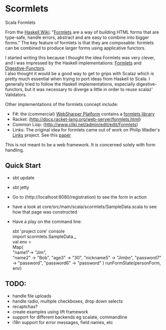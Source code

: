 # Scormlets
Scala Formlets

From the [Haskell Wiki](http://www.haskell.org/haskellwiki/Formlets): 
"[Formlets](http://groups.inf.ed.ac.uk/links/formlets/) are a way of building HTML 
forms that are type-safe, handle errors, abstract and are easy to combine into 
bigger forms." The key feature of formlets is that they are composable: formlets
can be combined to produce larger forms using applicative functors.

I started writing this because I thought the idea Formlets was very clever, and I 
was impressed by the Haskell implementations: [Formlets](http://hackage.haskell.org/package/formlets) and 
[Digestive-Functors](http://hackage.haskell.org/package/digestive-functors).  
I also thought it would be a
good way to get to grips with Scalaz which is pretty much essential when trying 
to port ideas from Haskell to Scala.  I generally tried to follow the Haskell implementations, 
especially digestive-functors, but it was necessary to diverge a little in order to 
reuse scalaz' Validators.

Other implementations of the formlets concept include:

 * F#: the (commercial) [WebSharper Platform](http://www.intellifactory.com/products/wsp/Home.aspx)
   contains a [formlets library](http://www.intellifactory.com/docs/formlets/index.html)
 * Racket: (http://docs.racket-lang.org/web-server/formlets.html)
 * Common Lisp: (http://www.cliki.net/admin/edit/edit/Formlets)
 * Links: The original idea for formlets came out of work on Philip Wadler's 
   [Links](http://groups.inf.ed.ac.uk/links/) project.  See this [paper](http://groups.inf.ed.ac.uk/links/formlets/)

This is not meant to be a web framework.  It is concerned solely with form handling.  

## Quick Start ##

 * sbt update
 * sbt jetty
 * Go to (http://localhost:8080/registration) to see the form in action
 * have a look at core/src/main/scala/scormlets/SampleData.scala to see how that page was constructed
 * Have a play on the command line: 
 
     sbt 'project core' console  
     import scormlets.SampleData._   
     val env =  
           Map(  
    	"name1"-> "Jim",   
    	"name2" -> "Bob", 
    	"age3" -> "30",
    	"nickname5" -> "Jimbo",
    	"password7" -> "password",
    	"password6" -> "password"
          )
     runFormState(personForm, env)


## TODO: ##

 * handle file uploads
 * handle radio, multiple checkboxes, drop down selects
 * recaptchas?
 * create examples using lift framework
 * support for different backends eg scalate, commandline
 * i18n support for error messages, field names, etc 
 
 

